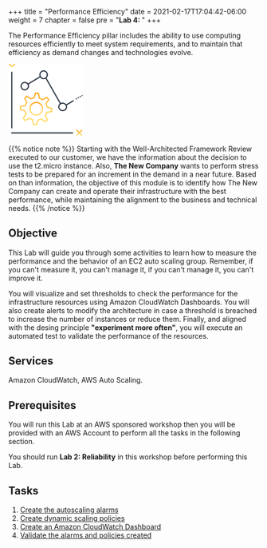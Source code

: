 +++
title = "Performance Efficiency"
date = 2021-02-17T17:04:42-06:00
weight = 7
chapter = false
pre = "<b>Lab 4:  </b>"
+++

The Performance Efficiency pillar includes the ability to use computing resources efficiently to meet system requirements, and to maintain that efficiency as demand changes and technologies evolve.


<img src="images/per.png" alt="drawing" width="150"/>


{{% notice note %}}
Starting with the Well-Architected Framework Review executed to our customer, we have the information about the decision to use the t2.micro instance. Also, **The New Company** wants to perform stress tests to be prepared for an increment in the demand in a near future.
Based on than information, the objective of this module is to identify how The New Company can create and operate their infrastructure with the best performance, while maintaining the alignment to the business and technical needs. 
{{% /notice %}}

## Objective

This Lab will guide you through some activities to learn how to measure the performance and the behavior of an EC2 auto scaling group.
Remember, if you can't measure it, you can't manage it, if you can't manage it, you can't improve it. 

You will visualize and set thresholds to check the performance for the infrastructure resources using Amazon CloudWatch Dashboards. You will also create alerts to modify the architecture in case a threshold is breached to increase the number of instances or reduce them. Finally, and aligned with the desing principle **"experiment more often"**, you will execute an automated test to validate the performance of the resources. 


## Services

Amazon CloudWatch, AWS Auto Scaling.

## Prerequisites

You will run this Lab at an AWS sponsored workshop then you will be provided with an AWS Account to perform all the tasks in the following section.

You should run **Lab 2: Reliability** in this workshop before performing this Lab. 

## Tasks

1. [Create the autoscaling alarms](https://main.d2azidedm760yt.amplifyapp.com/work5/task-1/)
2. [Create dynamic scaling policies](https://main.d2azidedm760yt.amplifyapp.com/work5/task-2/)
3. [Create an Amazon CloudWatch Dashboard](https://main.d2azidedm760yt.amplifyapp.com/work5/task-3/)
4. [Validate the alarms and policies created](https://main.d2azidedm760yt.amplifyapp.com/work5/task-4/)
